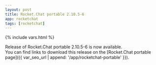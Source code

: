 ```yaml
---
layout: post
title: Rocket.Chat portable 2.10.5-6
app: rocketchat
tags: [rocketchat]
---
```

{% include vars.html %}

Release of Rocket.Chat portable 2.10.5-6 is now available.<br />
You can find links to download this release on the [Rocket.Chat portable page]({{ var_seo_url | append: '/app/rocketchat-portable' }}).